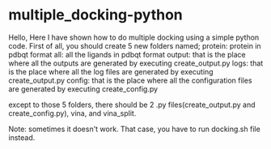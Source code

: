 # multiple_docking-python
Hello,
Here I have shown how to do multiple docking using a simple python code.
First of all, you should create 5 new folders named;
  protein: protein in pdbqt format 
  all: all the ligands in pdbqt format
  output: that is the place where all the outputs are generated by executing create_output.py
  logs: that is the place where all the log files are generated by executing create_output.py
  config: that is the place where all the configuration files are generated by executing create_config.py
  
except to those 5 folders, there should be 2 .py files(create_output.py and create_config.py), vina, and vina_split.

Note: sometimes it doesn't work. That case, you have to run docking.sh file instead.

